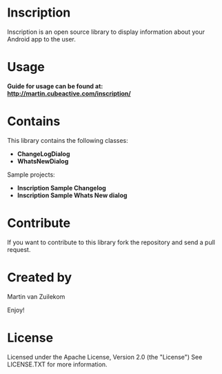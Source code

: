 Inscription
===========

Inscription is an open source library to display information about your Android app to the user.

Usage
============
**Guide for usage can be found at:
http://martin.cubeactive.com/inscription/**

Contains
============
This library contains the following classes:
- **ChangeLogDialog**
- **WhatsNewDialog**

Sample projects:
- **Inscription Sample Changelog**
- **Inscription Sample Whats New dialog**

Contribute
============
If you want to contribute to this library fork the repository and send a pull request.

Created by
============
Martin van Zuilekom

Enjoy!

License
============
Licensed under the Apache License, Version 2.0 (the "License")
See LICENSE.TXT for more information.
